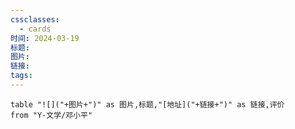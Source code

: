 ```yaml
---
cssclasses:
  - cards
时间: 2024-03-19
标题: 
图片: 
链接: 
tags:
---
```


```dataview
table "![]("+图片+")" as 图片,标题,"[地址]("+链接+")" as 链接,评价
from "Y-文学/邓小平"
```

